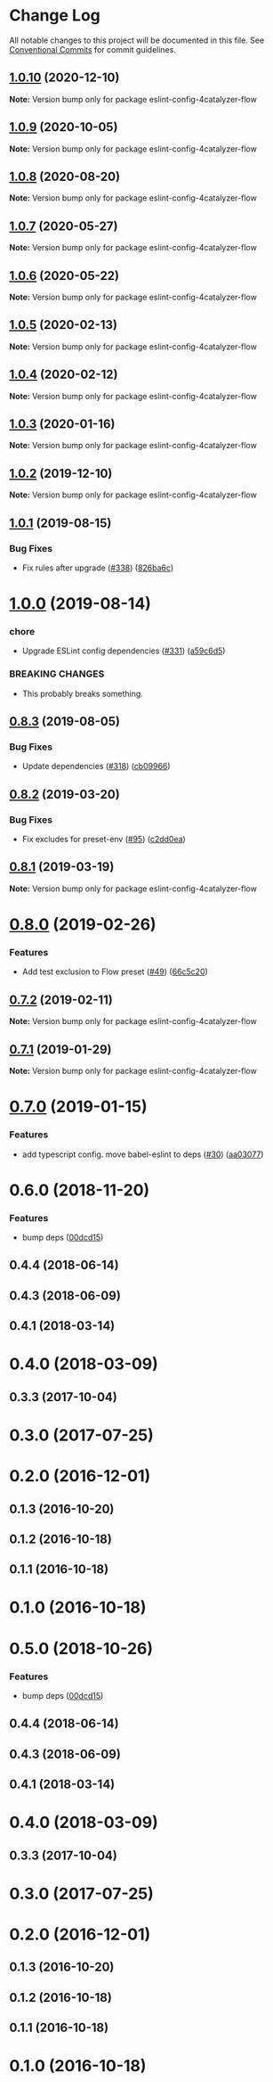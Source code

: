 # Change Log

All notable changes to this project will be documented in this file.
See [Conventional Commits](https://conventionalcommits.org) for commit guidelines.

## [1.0.10](https://github.com/4Catalyzer/javascript/compare/eslint-config-4catalyzer-flow@1.0.9...eslint-config-4catalyzer-flow@1.0.10) (2020-12-10)

**Note:** Version bump only for package eslint-config-4catalyzer-flow





## [1.0.9](https://github.com/4Catalyzer/javascript/compare/eslint-config-4catalyzer-flow@1.0.8...eslint-config-4catalyzer-flow@1.0.9) (2020-10-05)

**Note:** Version bump only for package eslint-config-4catalyzer-flow





## [1.0.8](https://github.com/4Catalyzer/javascript/compare/eslint-config-4catalyzer-flow@1.0.7...eslint-config-4catalyzer-flow@1.0.8) (2020-08-20)

**Note:** Version bump only for package eslint-config-4catalyzer-flow





## [1.0.7](https://github.com/4Catalyzer/javascript/compare/eslint-config-4catalyzer-flow@1.0.6...eslint-config-4catalyzer-flow@1.0.7) (2020-05-27)

**Note:** Version bump only for package eslint-config-4catalyzer-flow





## [1.0.6](https://github.com/4Catalyzer/javascript/compare/eslint-config-4catalyzer-flow@1.0.5...eslint-config-4catalyzer-flow@1.0.6) (2020-05-22)

**Note:** Version bump only for package eslint-config-4catalyzer-flow





## [1.0.5](https://github.com/4Catalyzer/javascript/compare/eslint-config-4catalyzer-flow@1.0.4...eslint-config-4catalyzer-flow@1.0.5) (2020-02-13)

**Note:** Version bump only for package eslint-config-4catalyzer-flow





## [1.0.4](https://github.com/4Catalyzer/javascript/compare/eslint-config-4catalyzer-flow@1.0.3...eslint-config-4catalyzer-flow@1.0.4) (2020-02-12)

**Note:** Version bump only for package eslint-config-4catalyzer-flow





## [1.0.3](https://github.com/4Catalyzer/javascript/compare/eslint-config-4catalyzer-flow@1.0.2...eslint-config-4catalyzer-flow@1.0.3) (2020-01-16)

**Note:** Version bump only for package eslint-config-4catalyzer-flow





## [1.0.2](https://github.com/4Catalyzer/javascript/compare/eslint-config-4catalyzer-flow@1.0.1...eslint-config-4catalyzer-flow@1.0.2) (2019-12-10)

**Note:** Version bump only for package eslint-config-4catalyzer-flow





## [1.0.1](https://github.com/4Catalyzer/javascript/compare/eslint-config-4catalyzer-flow@1.0.0...eslint-config-4catalyzer-flow@1.0.1) (2019-08-15)


### Bug Fixes

* Fix rules after upgrade ([#338](https://github.com/4Catalyzer/javascript/issues/338)) ([826ba6c](https://github.com/4Catalyzer/javascript/commit/826ba6c))





# [1.0.0](https://github.com/4Catalyzer/javascript/compare/eslint-config-4catalyzer-flow@0.8.3...eslint-config-4catalyzer-flow@1.0.0) (2019-08-14)


### chore

* Upgrade ESLint config dependencies ([#331](https://github.com/4Catalyzer/javascript/issues/331)) ([a59c6d5](https://github.com/4Catalyzer/javascript/commit/a59c6d5))


### BREAKING CHANGES

* This probably breaks something.





## [0.8.3](https://github.com/4Catalyzer/javascript/compare/eslint-config-4catalyzer-flow@0.8.2...eslint-config-4catalyzer-flow@0.8.3) (2019-08-05)


### Bug Fixes

* Update dependencies ([#318](https://github.com/4Catalyzer/javascript/issues/318)) ([cb09966](https://github.com/4Catalyzer/javascript/commit/cb09966))





## [0.8.2](https://github.com/4Catalyzer/javascript/compare/eslint-config-4catalyzer-flow@0.8.1...eslint-config-4catalyzer-flow@0.8.2) (2019-03-20)


### Bug Fixes

* Fix excludes for preset-env ([#95](https://github.com/4Catalyzer/javascript/issues/95)) ([c2dd0ea](https://github.com/4Catalyzer/javascript/commit/c2dd0ea))





## [0.8.1](https://github.com/4Catalyzer/javascript/compare/eslint-config-4catalyzer-flow@0.8.0...eslint-config-4catalyzer-flow@0.8.1) (2019-03-19)

**Note:** Version bump only for package eslint-config-4catalyzer-flow





# [0.8.0](https://github.com/4Catalyzer/javascript/compare/eslint-config-4catalyzer-flow@0.7.2...eslint-config-4catalyzer-flow@0.8.0) (2019-02-26)


### Features

* Add test exclusion to Flow preset ([#49](https://github.com/4Catalyzer/javascript/issues/49)) ([66c5c20](https://github.com/4Catalyzer/javascript/commit/66c5c20))





## [0.7.2](https://github.com/4Catalyzer/javascript/compare/eslint-config-4catalyzer-flow@0.7.1...eslint-config-4catalyzer-flow@0.7.2) (2019-02-11)

**Note:** Version bump only for package eslint-config-4catalyzer-flow





## [0.7.1](https://github.com/4Catalyzer/javascript/tree/master/packages/eslint-config-4catalyzer-flow/compare/eslint-config-4catalyzer-flow@0.7.0...eslint-config-4catalyzer-flow@0.7.1) (2019-01-29)

**Note:** Version bump only for package eslint-config-4catalyzer-flow





# [0.7.0](https://github.com/4Catalyzer/javascript/tree/master/packages/eslint-config-4catalyzer-flow/compare/eslint-config-4catalyzer-flow@0.6.0...eslint-config-4catalyzer-flow@0.7.0) (2019-01-15)


### Features

* add typescript config. move babel-eslint to deps ([#30](https://github.com/4Catalyzer/javascript/tree/master/packages/eslint-config-4catalyzer-flow/issues/30)) ([aa03077](https://github.com/4Catalyzer/javascript/tree/master/packages/eslint-config-4catalyzer-flow/commit/aa03077))





# 0.6.0 (2018-11-20)


### Features

* bump deps ([00dcd15](https://github.com/4Catalyzer/javascript/tree/master/packages/eslint-config-4catalyzer-flow/commit/00dcd15))



## 0.4.4 (2018-06-14)



## 0.4.3 (2018-06-09)



## 0.4.1 (2018-03-14)



# 0.4.0 (2018-03-09)



## 0.3.3 (2017-10-04)



# 0.3.0 (2017-07-25)



# 0.2.0 (2016-12-01)



## 0.1.3 (2016-10-20)



## 0.1.2 (2016-10-18)



## 0.1.1 (2016-10-18)



# 0.1.0 (2016-10-18)





# 0.5.0 (2018-10-26)


### Features

* bump deps ([00dcd15](https://github.com/4Catalyzer/javascript/tree/master/packages/eslint-config-4catalyzer-flow/commit/00dcd15))



## 0.4.4 (2018-06-14)



## 0.4.3 (2018-06-09)



## 0.4.1 (2018-03-14)



# 0.4.0 (2018-03-09)



## 0.3.3 (2017-10-04)



# 0.3.0 (2017-07-25)



# 0.2.0 (2016-12-01)



## 0.1.3 (2016-10-20)



## 0.1.2 (2016-10-18)



## 0.1.1 (2016-10-18)



# 0.1.0 (2016-10-18)
